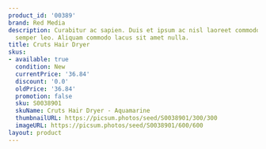 ```yaml
---
product_id: '00389'
brand: Red Media
description: Curabitur ac sapien. Duis et ipsum ac nisl laoreet commodo. Donec mattis
  semper leo. Aliquam commodo lacus sit amet nulla.
title: Cruts Hair Dryer
skus:
- available: true
  condition: New
  currentPrice: '36.84'
  discount: '0.0'
  oldPrice: '36.84'
  promotion: false
  sku: S0038901
  skuName: Cruts Hair Dryer - Aquamarine
  thumbnailURL: https://picsum.photos/seed/S0038901/300/300
  imageURL: https://picsum.photos/seed/S0038901/600/600
layout: product
---
```

